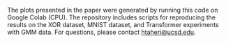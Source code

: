 The plots presented in the paper were generated by running this code on Google Colab (CPU). The repository includes scripts for reproducing the results on the XOR dataset, MNIST dataset, and Transformer experiments with GMM data. For questions, please contact htaheri@ucsd.edu.
